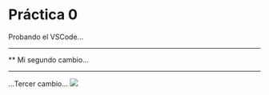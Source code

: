  # Práctica 0

Probando el VSCode...

*********************
** Mi segundo cambio...
***********************

...Tercer cambio...
![](cat25.gif)